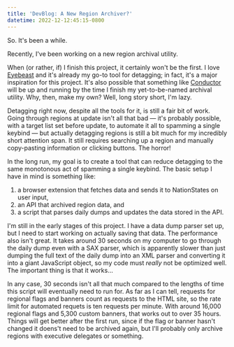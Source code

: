 ```yaml
---
title: 'DevBlog: A New Region Archiver?'
datetime: 2022-12-12:45:15-0800
---
```


So. It's been a while.

Recently, I've been working on a new region archival utility.

When (or rather, if) I finish this project, it certainly won't be the first. I love [Eyebeast](https://eyebeast.calref.network/) and it's already my go-to tool for detagging; in fact, it's a major inspiration for this project. It's also possible that something like [Conductor](https://github.com/hierocles/conductor) will be up and running by the time I finish my yet-to-be-named archival utility. Why, then, make my own? Well, long story short, I'm lazy.

Detagging right now, despite all the tools for it, is still a fair bit of work. Going through regions at update isn't all that bad — it's probably possible, with a target list set before update, to automate it all to spamming a single keybind — but actually detagging regions is still a bit much for my incredibly short attention span. It still requires searching up a region and manually copy-pasting information or clicking buttons. The horror!

In the long run, my goal is to create a tool that can reduce detagging to the same monotonous act of spamming a single keybind. The basic setup I have in mind is something like:

1. a browser extension that fetches data and sends it to NationStates on user input,
2. an API that archived region data, and
3. a script that parses daily dumps and updates the data stored in the API.

I'm still in the early stages of this project. I have a data dump parser set up, but I need to start working on actually saving that data. The performance also isn't great. It takes around 30 seconds on my computer to go through the daily dump even with a SAX parser, which is apparently slower than just dumping the full text of the daily dump into an XML parser and converting it into a giant JavaScript object, so my code must _really_ not be optimized well. The important thing is that it works…

In any case, 30 seconds isn't all that much compared to the lengths of time this script will eventually need to run for. As far as I can tell, requests for regional flags and banners count as requests to the HTML site, so the rate limit for automated requets is ten requests per minute. With around 16,000 regional flags and 5,300 custom banners, that works out to over 35 hours. Things will get better after the first run, since if the flag or banner hasn't changed it doens't need to be archived again, but I'll probably only archive regions with executive delegates or something.
